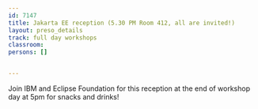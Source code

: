 ---
id: 7147
title: Jakarta EE reception (5.30 PM Room 412, all are invited!)
layout: preso_details
track: full day workshops
classroom: 
persons: []

---
Join IBM and Eclipse Foundation for this reception at the end of workshop day at 5pm for snacks and drinks!

